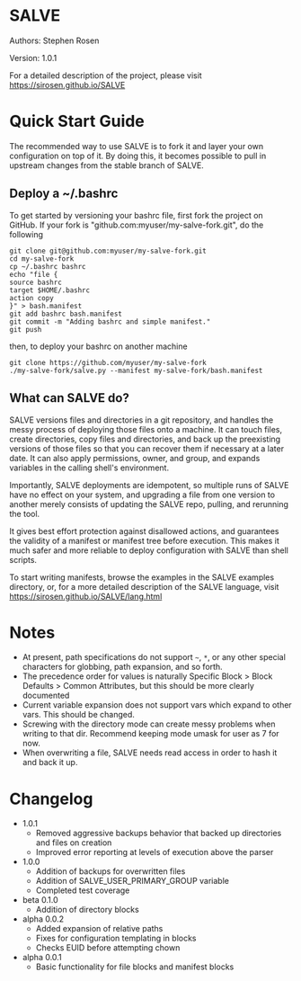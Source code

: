 SALVE
=====

Authors: Stephen Rosen

Version: 1.0.1

For a detailed description of the project, please visit https://sirosen.github.io/SALVE

Quick Start Guide
=================

The recommended way to use SALVE is to fork it and layer your own configuration on top of it.
By doing this, it becomes possible to pull in upstream changes from the stable branch of SALVE.

Deploy a ~/.bashrc
------------------
To get started by versioning your bashrc file, first fork the project on GitHub.
If your fork is "github.com:myuser/my-salve-fork.git", do the following
```
git clone git@github.com:myuser/my-salve-fork.git
cd my-salve-fork
cp ~/.bashrc bashrc
echo "file {
source bashrc
target $HOME/.bashrc
action copy
}" > bash.manifest
git add bashrc bash.manifest
git commit -m "Adding bashrc and simple manifest."
git push
```

then, to deploy your bashrc on another machine

```
git clone https://github.com/myuser/my-salve-fork
./my-salve-fork/salve.py --manifest my-salve-fork/bash.manifest
```

What can SALVE do?
------------------

SALVE versions files and directories in a git repository, and handles the messy process of deploying those files onto a machine.
It can touch files, create directories, copy files and directories, and back up the preexisting versions of those files so that you can recover them if necessary at a later date.
It can also apply permissions, owner, and group, and expands variables in the calling shell's environment.

Importantly, SALVE deployments are idempotent, so multiple runs of SALVE have no effect on your system, and upgrading a file from one version to another merely consists of updating the SALVE repo, pulling, and rerunning the tool.

It gives best effort protection against disallowed actions, and guarantees the validity of a manifest or manifest tree before execution.
This makes it much safer and more reliable to deploy configuration with SALVE than shell scripts.

To start writing manifests, browse the examples in the SALVE examples directory, or, for a more detailed description of the SALVE language, visit https://sirosen.github.io/SALVE/lang.html

Notes
=====
 * At present, path specifications do not support ```~```, ```*```, or any other special characters for globbing, path expansion, and so forth.
 * The precedence order for values is naturally Specific Block > Block Defaults > Common Attributes, but this should be more clearly documented
 * Current variable expansion does not support vars which expand to other vars. This should be changed.
 * Screwing with the directory mode can create messy problems when writing to that dir. Recommend keeping mode umask for user as 7 for now.
 * When overwriting a file, SALVE needs read access in order to hash it and back it up.

Changelog
=========
 * 1.0.1
    * Removed aggressive backups behavior that backed up directories and files on creation
    * Improved error reporting at levels of execution above the parser
 * 1.0.0
    * Addition of backups for overwritten files
    * Addition of SALVE_USER_PRIMARY_GROUP variable
    * Completed test coverage
 * beta 0.1.0
    * Addition of directory blocks
 * alpha 0.0.2
    * Added expansion of relative paths
    * Fixes for configuration templating in blocks
    * Checks EUID before attempting chown
 * alpha 0.0.1
    * Basic functionality for file blocks and manifest blocks
